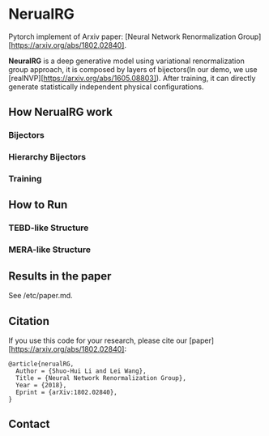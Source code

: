 

# NerualRG 

Pytorch implement of Arxiv paper: [Neural Network Renormalization Group][https://arxiv.org/abs/1802.02840].

**NeuralRG** is a deep generative model using variational renormalization group approach, it is composed by layers of bijectors(In our demo, we use [realNVP][https://arxiv.org/abs/1605.08803]). After training, it can directly generate statistically independent physical configurations.

## How NerualRG work

### Bijectors

### Hierarchy Bijectors 

### Training

## How to Run 

### TEBD-like Structure

### MERA-like Structure

## Results in the paper

See /etc/paper.md.

## Citation

If you use this code for your research, please cite our [paper][https://arxiv.org/abs/1802.02840]:

```
@article{nerualRG,
  Author = {Shuo-Hui Li and Lei Wang},
  Title = {Neural Network Renormalization Group},
  Year = {2018},
  Eprint = {arXiv:1802.02840},
}
```



## Contact








